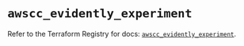 # `awscc_evidently_experiment`

Refer to the Terraform Registry for docs: [`awscc_evidently_experiment`](https://registry.terraform.io/providers/hashicorp/awscc/0.70.0/docs/resources/evidently_experiment).
